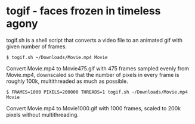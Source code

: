togif - faces frozen in timeless agony
======================================

togif.sh is a shell script that converts a video file to an animated gif with
given number of frames.

```
$ togif.sh ~/Downloads/Movie.mp4 Movie
```
Convert Movie.mp4 to Movie475.gif with 475 frames sampled evenly from
Movie.mp4, downscaled so that the number of pixels in every frame is roughly
100k, multithreaded as much as possible.

```
$ FRAMES=1000 PIXELS=200000 THREADS=1 togif.sh ~/Downloads/Movie.mp4 Movie
```
Convert Movie.mp4 to Movie1000.gif with 1000 frames, scaled to 200k pixels
without multithreading.
